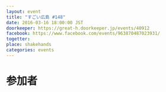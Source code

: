 ```yaml
---
layout: event
title: "すごい広島 #148"
date: 2016-03-16 18:00:00 JST
doorkeeper: https://great-h.doorkeeper.jp/events/40912
facebook: https://www.facebook.com/events/963870487023931/
togetter:
place: shakehands
categories: events
---
```


# 参加者
